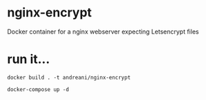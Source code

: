 # nginx-encrypt
Docker container for a nginx webserver expecting Letsencrypt files

# run it...
`docker build . -t andreani/nginx-encrypt`

`docker-compose up -d`
